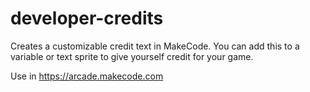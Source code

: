 # developer-credits
Creates a customizable credit text in MakeCode.
You can add this to a variable or text sprite to give yourself credit for your game.

Use in https://arcade.makecode.com
